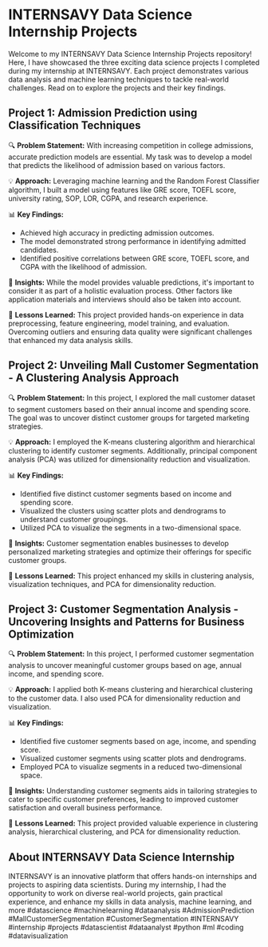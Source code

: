 # INTERNSAVY Data Science Internship Projects

Welcome to my INTERNSAVY Data Science Internship Projects repository! Here, I have showcased the three exciting data science projects I completed during my internship at INTERNSAVY. Each project demonstrates various data analysis and machine learning techniques to tackle real-world challenges. Read on to explore the projects and their key findings.

## Project 1: Admission Prediction using Classification Techniques

🔍 **Problem Statement:** With increasing competition in college admissions, accurate prediction models are essential. My task was to develop a model that predicts the likelihood of admission based on various factors.

💡 **Approach:** Leveraging machine learning and the Random Forest Classifier algorithm, I built a model using features like GRE score, TOEFL score, university rating, SOP, LOR, CGPA, and research experience.

📊 **Key Findings:**
- Achieved high accuracy in predicting admission outcomes.
- The model demonstrated strong performance in identifying admitted candidates.
- Identified positive correlations between GRE score, TOEFL score, and CGPA with the likelihood of admission.

💭 **Insights:** While the model provides valuable predictions, it's important to consider it as part of a holistic evaluation process. Other factors like application materials and interviews should also be taken into account.

🌟 **Lessons Learned:** This project provided hands-on experience in data preprocessing, feature engineering, model training, and evaluation. Overcoming outliers and ensuring data quality were significant challenges that enhanced my data analysis skills.



## Project 2: Unveiling Mall Customer Segmentation - A Clustering Analysis Approach

🔍 **Problem Statement:** In this project, I explored the mall customer dataset to segment customers based on their annual income and spending score. The goal was to uncover distinct customer groups for targeted marketing strategies.

💡 **Approach:** I employed the K-means clustering algorithm and hierarchical clustering to identify customer segments. Additionally, principal component analysis (PCA) was utilized for dimensionality reduction and visualization.

📊 **Key Findings:**
- Identified five distinct customer segments based on income and spending score.
- Visualized the clusters using scatter plots and dendrograms to understand customer groupings.
- Utilized PCA to visualize the segments in a two-dimensional space.

💭 **Insights:** Customer segmentation enables businesses to develop personalized marketing strategies and optimize their offerings for specific customer groups.

🌟 **Lessons Learned:** This project enhanced my skills in clustering analysis, visualization techniques, and PCA for dimensionality reduction.



## Project 3: Customer Segmentation Analysis - Uncovering Insights and Patterns for Business Optimization

🔍 **Problem Statement:** In this project, I performed customer segmentation analysis to uncover meaningful customer groups based on age, annual income, and spending score.

💡 **Approach:** I applied both K-means clustering and hierarchical clustering to the customer data. I also used PCA for dimensionality reduction and visualization.

📊 **Key Findings:**
- Identified five customer segments based on age, income, and spending score.
- Visualized customer segments using scatter plots and dendrograms.
- Employed PCA to visualize segments in a reduced two-dimensional space.

💭 **Insights:** Understanding customer segments aids in tailoring strategies to cater to specific customer preferences, leading to improved customer satisfaction and overall business performance.

🌟 **Lessons Learned:** This project provided valuable experience in clustering analysis, hierarchical clustering, and PCA for dimensionality reduction.


## About INTERNSAVY Data Science Internship

INTERNSAVY is an innovative platform that offers hands-on internships and projects to aspiring data scientists. During my internship, I had the opportunity to work on diverse real-world projects, gain practical experience, and enhance my skills in data analysis, machine learning, and more
#datascience #machinelearning #dataanalysis #AdmissionPrediction #MallCustomerSegmentation #CustomerSegmentation #INTERNSAVY #internship #projects #datascientist #dataanalyst #python #ml #coding #datavisualization


